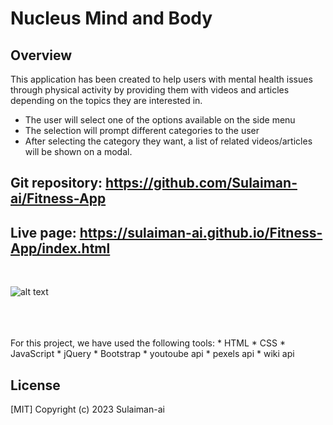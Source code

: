 # Nucleus Mind and Body

## Overview

This application has been created to help users with mental health issues through physical activity by providing them with videos and articles depending on the topics they are interested in.
* The user will select one of the options available on the side menu
* The selection will prompt different categories to the user
* After selecting the category they want, a list of related videos/articles will be shown on a modal.

## Git repository: https://github.com/Sulaiman-ai/Fitness-App

## Live page: https://sulaiman-ai.github.io/Fitness-App/index.html
<br />

![alt text](/assets/img/mindandboday.gif)

<br />
<br />
<br />
For this project, we have used the following tools:
* HTML
* CSS
* JavaScript
* jQuery
* Bootstrap
* youtoube api
* pexels api 
* wiki api

## License

[MIT] Copyright (c) 2023 Sulaiman-ai
